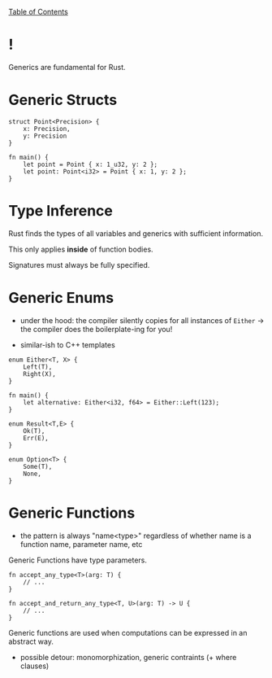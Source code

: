 [Table of Contents](./index.html)

!
=

Generics are fundamental for Rust.

Generic Structs
===============

    struct Point<Precision> {
        x: Precision,
        y: Precision
    }

    fn main() {
        let point = Point { x: 1_u32, y: 2 };
        let point: Point<i32> = Point { x: 1, y: 2 };
    }

Type Inference
==============

Rust finds the types of all variables and generics with sufficient
information.

This only applies **inside** of function bodies.

Signatures must always be fully specified.

Generic Enums
=============

-   under the hood: the compiler silently copies for all instances of
    `Either` → the compiler does the boilerplate-ing for you!

-   similar-ish to C++ templates

<!-- -->

    enum Either<T, X> {
        Left(T),
        Right(X),
    }

    fn main() {
        let alternative: Either<i32, f64> = Either::Left(123);
    }

    enum Result<T,E> {
        Ok(T),
        Err(E),
    }

    enum Option<T> {
        Some(T),
        None,
    }

Generic Functions
=================

-   the pattern is always "name&lt;type&gt;" regardless of whether name
    is a function name, parameter name, etc

Generic Functions have type parameters.

    fn accept_any_type<T>(arg: T) {
        // ...
    }

    fn accept_and_return_any_type<T, U>(arg: T) -> U {
        // ...
    }

Generic functions are used when computations can be expressed in an
abstract way.

-   possible detour: monomorphization, generic contraints (+ where
    clauses)
